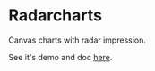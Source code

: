 Radarcharts
===========

Canvas charts with radar impression.

See it's demo and doc <a target="_blank" href="http://kikoshoung.me/#radar-charts">here</a>.
